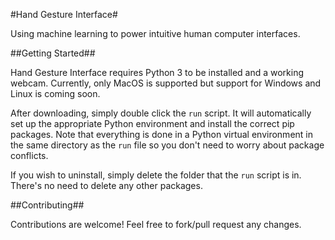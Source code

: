 #Hand Gesture Interface#

Using machine learning to power intuitive human computer interfaces.

##Getting Started##

Hand Gesture Interface requires Python 3 to be installed and a working webcam. Currently, only MacOS is supported but support for Windows and Linux is coming soon.

After downloading, simply double click the ```run``` script. It will automatically set up the appropriate Python environment and install the correct pip packages. Note that everything is done in a Python virtual environment in the same directory as the ```run``` file so you don't need to worry about package conflicts.

If you wish to uninstall, simply delete the folder that the ```run``` script is in. There's no need to delete any other packages.

##Contributing##

Contributions are welcome! Feel free to fork/pull request any changes.
